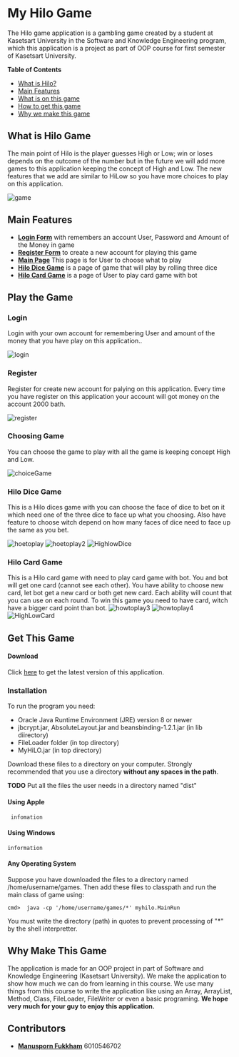 # My Hilo Game
The Hilo game application is a gambling game created by a student at Kasetsart University in the 
Software and Knowledge Engineering program, which this application is a project as part of OOP course for first semester of Kasetsart University.

**Table of Contents**
- [What is Hilo?](#what-is-hilo-game)
- [Main Features](#main-features)
- [What is on this game](#play-the-game)
- [How to get this game](#get-this-game)
- [Why we make this game](#why-make-this-game)

## What is Hilo Game
The main point of Hilo is the player guesses High or Low; win or loses depends on the outcome of the number but 
in the future we will add more games to this application keeping the concept of High and Low. The new features that we add are similar to HiLow so you have more choices to play on this application.
   
   ![game](src/imageReadme/HighLow.jpg)
    
 
 ## Main Features
 - [**Login Form**](#login) with remembers an account User, Password and Amount of the Money in game
 - [**Register Form**](#register) to create a new account for playing this game
 - [**Main Page**](#choosing-game) This page is for User to choose what to play
 - [**Hilo Dice Game**](#hilo-dice-game) is a page of game that will play by rolling three dice
 - [**Hilo Card Game**](#hilo-card-game) is a page of User to play card game with bot
 
 
 ## Play the Game
 ### Login
 Login with your own account for remembering User and amount of the money that you have play on this application..
 
   ![login](src/imageReadme/login.png)
 ### Register
 Register for create new account for palying on this application.
 Every time you have register on this application your account will got money on the account 2000 bath.
    
   ![register](src/imageReadme/register.png)
 ### Choosing Game
 You can choose the game to play with all the game is keeping concept High and Low.
 
   ![choiceGame](src/imageReadme/gamePlay.png)
 ### Hilo Dice Game
 This is a Hilo dices game with you can choose the face of dice to bet on it which need one of the three dice to face up what you choosing.
 Also have feature to choose witch depend on how many faces of dice need to face up the same as you bet.
 
   ![hoetoplay](src/imageReadme/howto1.png)
   ![hoetoplay2](src/imageReadme/howto2.png)
   ![HighlowDice](src/imageReadme/HiloDiceGame.png)
   
  ### Hilo Card Game
  This is a Hilo card game with need to play card game with bot. You and bot will get one card (cannot see
  each other). You have ability to choose new card, let bot get a new card or both get new card. Each ability
  will count that you can use on each round. To win this game you need to have card, witch have a bigger card point than 
  bot.
  ![howtoplay3](src/imageReadme/howto3.png)
  ![howtoplay4](src/imageReadme/howto4.png)
  ![HighLowCard](src/imageReadme/gamecardPlay.png)
    
## Get This Game
#### Download

Click [here](....) to get the latest version of this application.

### Installation

To run the program you need:
* Oracle Java Runtime Environment (JRE) version 8 or newer
* jbcrypt.jar, AbsoluteLayout.jar and beansbinding-1.2.1.jar (in lib diirectory)
* FileLoader folder (in top directory)
* MyHiLO.jar (in top directory)

Download these files to a directory on your computer. Strongly recommended that you use a directory **without any spaces in the path**.

**TODO** Put all the files the user needs in a directory named "dist"

#### Using Apple
     infomation
#### Using Windows
    information

#### Any Operating System
Suppose you have downloaded the files to a directory named /home/username/games. Then add these files to classpath and run the main class of game using:
```shell
cmd>  java -cp '/home/username/games/*' myhilo.MainRun
```
You must write the directory (path) in quotes to prevent processing of "\*" by the shell interpretter.

## Why Make This Game
The application is made for an OOP project in part of Software and Knowledge Engineering (Kasetsart University). We make
the application to show how much we can do from learning in this course. We use many things from this course to write the
application like using an Array, ArrayList, Method, Class, FileLoader, FileWriter or even a basic programing. **We hope
very much for your guy to enjoy this application.**

## Contributors
- [**Manusporn Fukkham**](https://github.com/darmonlyone) 6010546702 
